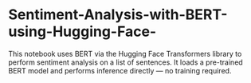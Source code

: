 # Sentiment-Analysis-with-BERT-using-Hugging-Face-
This notebook uses BERT via the Hugging Face Transformers library to perform sentiment analysis on a list of sentences. It loads a pre-trained BERT model and performs inference directly — no training required.
